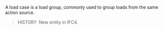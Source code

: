 ﻿A load case is a load group, commonly used to group loads from the same action source.

> HISTORY&nbsp; New entity in IFC4.
